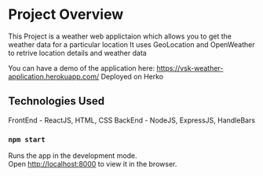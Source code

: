 # Project Overview

This Project is a weather web applictaion which allows you to get the weather data for a particular location
It uses GeoLocation and OpenWeather to retrive location details and weather data

You can have a demo of the application here: https://vsk-weather-application.herokuapp.com/
Deployed on Herko

## Technologies Used

FrontEnd - ReactJS, HTML, CSS
BackEnd - NodeJS, ExpressJS, HandleBars

### `npm start`

Runs the app in the development mode.\
Open [http://localhost:8000](http://localhost:3000) to view it in the browser.


